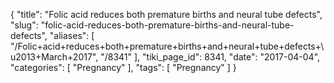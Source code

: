 {
    "title": "Folic acid reduces both premature births and neural tube defects",
    "slug": "folic-acid-reduces-both-premature-births-and-neural-tube-defects",
    "aliases": [
        "/Folic+acid+reduces+both+premature+births+and+neural+tube+defects+\u2013+March+2017",
        "/8341"
    ],
    "tiki_page_id": 8341,
    "date": "2017-04-04",
    "categories": [
        "Pregnancy"
    ],
    "tags": [
        "Pregnancy"
    ]
}